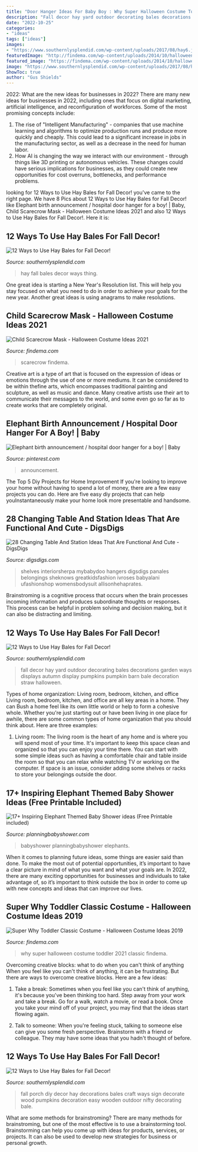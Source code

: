 ```yaml
---
title: "Door Hanger Ideas For Baby Boy : Why Super Halloween Costume Toddler 2021 Classic Findema"
description: "Fall decor hay yard outdoor decorating bales decorations garden ways displays autumn display pumpkins pumpkin barn bale decoration straw halloween"
date: "2022-10-25"
categories:
- "ideas"
tags: ["ideas"]
images:
- "https://www.southernlysplendid.com/wp-content/uploads/2017/08/hay6.jpg"
featuredImage: "http://findema.com/wp-content/uploads/2014/10/halloween_20146482.jpg"
featured_image: "https://findema.com/wp-content/uploads/2014/10/halloween_20147231.jpg"
image: "https://www.southernlysplendid.com/wp-content/uploads/2017/08/hay3.jpg"
ShowToc: true
author: "Gus Shields"
---
```



2022: What are the new ideas for businesses in 2022?
There are many new ideas for businesses in 2022, including ones that focus on digital marketing, artificial intelligence, and reconfiguration of workforces. Some of the most promising concepts include: 
1. The rise of "Intelligent Manufacturing" - companies that use machine learning and algorithms to optimize production runs and produce more quickly and cheaply. This could lead to a significant increase in jobs in the manufacturing sector, as well as a decrease in the need for human labor. 
2. How AI is changing the way we interact with our environment - through things like 3D printing or autonomous vehicles. These changes could have serious implications for businesses, as they could create new opportunities for cost overruns, bottlenecks, and performance problems. 

	

		
looking for 12 Ways to Use Hay Bales for Fall Decor! you've came to the right page. We have 8 Pics about 12 Ways to Use Hay Bales for Fall Decor! like Elephant birth announcement / hospital door hanger for a boy! | Baby, Child Scarecrow Mask - Halloween Costume Ideas 2021 and also 12 Ways to Use Hay Bales for Fall Decor!. Here it is:
		
    
## 12 Ways To Use Hay Bales For Fall Decor!

<img loading=lazy src="https://www.southernlysplendid.com/wp-content/uploads/2017/08/hay3.jpg" onerror="this.onerror=null;this.src='https://tse1.mm.bing.net/th?id=OIP.yGsJcAl3sw43kgOm2_oBIQAAAA&amp;pid=15.1';" alt="12 Ways to Use Hay Bales for Fall Decor!">

_Source: southernlysplendid.com_

>hay fall bales decor ways thing. 

	

One great idea is starting a New Year's Resolution list. This will help you stay focused on what you need to do in order to achieve your goals for the new year. Another great ideas is using anagrams to make resolutions.

    
## Child Scarecrow Mask - Halloween Costume Ideas 2021

<img loading=lazy src="https://findema.com/wp-content/uploads/2014/10/halloween_20147231.jpg" onerror="this.onerror=null;this.src='https://tse3.mm.bing.net/th?id=OIP.x0175SogYW1T-OnnWwPJPwHaKl&amp;pid=15.1';" alt="Child Scarecrow Mask - Halloween Costume Ideas 2021">

_Source: findema.com_

>scarecrow findema. 

	

Creative art is a type of art that is focused on the expression of ideas or emotions through the use of one or more mediums. It can be considered to be within thefine arts, which encompasses traditional painting and sculpture, as well as music and dance. Many creative artists use their art to communicate their messages to the world, and some even go so far as to create works that are completely original.

    
## Elephant Birth Announcement / Hospital Door Hanger For A Boy! | Baby

<img loading=lazy src="https://i.pinimg.com/originals/18/63/3d/18633d89a379698aa6e2e9bccdd2064a.jpg" onerror="this.onerror=null;this.src='https://tse2.mm.bing.net/th?id=OIP.65WuZMPdjrZnuLsWfGMndAHaJ4&amp;pid=15.1';" alt="Elephant birth announcement / hospital door hanger for a boy! | Baby">

_Source: pinterest.com_

>announcement. 

	

The Top 5 Diy Projects for Home Improvement
If you're looking to improve your home without having to spend a lot of money, there are a few easy projects you can do. Here are five easy diy projects that can help youInstantaneously make your home look more presentable and handsome.

    
## 28 Changing Table And Station Ideas That Are Functional And Cute - DigsDigs

<img loading=lazy src="https://www.digsdigs.com/photos/2016/07/26-pastel-changing-table-an-extended-closet.jpg" onerror="this.onerror=null;this.src='https://tse3.mm.bing.net/th?id=OIP.SXDRJPzWLt0pwaoIynamdwHaLG&amp;pid=15.1';" alt="28 Changing Table And Station Ideas That Are Functional And Cute - DigsDigs">

_Source: digsdigs.com_

>shelves interiorsherpa mybabydoo hangers digsdigs panales belongings sheknows greatkidsfashion ivroses babyalani ufashionshop womensbodysuit allisonhehaprates. 

	

Brainstroming is a cognitive process that occurs when the brain processes incoming information and produces subordinate thoughts or responses. This process can be helpful in problem solving and decision making, but it can also be distracting and limiting.

    
## 12 Ways To Use Hay Bales For Fall Decor!

<img loading=lazy src="https://www.southernlysplendid.com/wp-content/uploads/2017/08/hay4.jpg" onerror="this.onerror=null;this.src='https://tse2.mm.bing.net/th?id=OIP.c3UTIOsJvFGhrxSEVa-dIQHaLH&amp;pid=15.1';" alt="12 Ways to Use Hay Bales for Fall Decor!">

_Source: southernlysplendid.com_

>fall decor hay yard outdoor decorating bales decorations garden ways displays autumn display pumpkins pumpkin barn bale decoration straw halloween. 

	

Types of home organization: Living room, bedroom, kitchen, and office
Living room, bedroom, kitchen, and office are all key areas in a home. They can Bush a home feel like its own little world or help to form a cohesive whole. Whether you're just starting out or have been living in one place for awhile, there are some common types of home organization that you should think about. Here are three examples:
1. Living room: The living room is the heart of any home and is where you will spend most of your time. It's important to keep this space clean and organized so that you can enjoy your time there. You can start with some simple ideas such as having a comfortable chair and table inside the room so that you can relax while watching TV or working on the computer. If space is an issue, consider adding some shelves or racks to store your belongings outside the door.


    
## 17+ Inspiring Elephant Themed Baby Shower Ideas (Free Printable Included)

<img loading=lazy src="https://planningbabyshower.com/wp-content/uploads/2021/04/Its-a-Boy-1.jpg" onerror="this.onerror=null;this.src='https://tse4.mm.bing.net/th?id=OIP.E0qZn7iPeGZAEVDw4bd-_QHaJ4&amp;pid=15.1';" alt="17+ Inspiring Elephant Themed Baby Shower ideas (Free Printable included)">

_Source: planningbabyshower.com_

>babyshower planningbabyshower elephants. 

	

When it comes to planning future ideas, some things are easier said than done. To make the most out of potential opportunities, it’s important to have a clear picture in mind of what you want and what your goals are. In 2022, there are many exciting opportunities for businesses and individuals to take advantage of, so it’s important to think outside the box in order to come up with new concepts and ideas that can improve our lives.

    
## Super Why Toddler Classic Costume - Halloween Costume Ideas 2019

<img loading=lazy src="http://findema.com/wp-content/uploads/2014/10/halloween_20146482.jpg" onerror="this.onerror=null;this.src='https://tse1.mm.bing.net/th?id=OIP.MrXRNQl8NUqaT9HJzXYtPQHaKl&amp;pid=15.1';" alt="Super Why Toddler Classic Costume - Halloween Costume Ideas 2019">

_Source: findema.com_

>why super halloween costume toddler 2021 classic findema. 

	

Overcoming creative blocks: what to do when you can't think of anything
When you feel like you can't think of anything, it can be frustrating. But there are ways to overcome creative blocks. Here are a few ideas: 
1. Take a break: Sometimes when you feel like you can't think of anything, it's because you've been thinking too hard. Step away from your work and take a break. Go for a walk, watch a movie, or read a book. Once you take your mind off of your project, you may find that the ideas start flowing again.

2. Talk to someone: When you're feeling stuck, talking to someone else can give you some fresh perspective. Brainstorm with a friend or colleague. They may have some ideas that you hadn't thought of before.


    
## 12 Ways To Use Hay Bales For Fall Decor!

<img loading=lazy src="https://www.southernlysplendid.com/wp-content/uploads/2017/08/hay6.jpg" onerror="this.onerror=null;this.src='https://tse4.mm.bing.net/th?id=OIP.JG9sZB1M4RMVmywQ4IslxgHaKm&amp;pid=15.1';" alt="12 Ways to Use Hay Bales for Fall Decor!">

_Source: southernlysplendid.com_

>fall porch diy decor hay decorations bales craft ways sign decorate wood pumpkins decoration easy wooden outdoor nifty decorating bale. 

	

What are some methods for brainstroming?
There are many methods for brainstroming, but one of the most effective is to use a brainstorming tool. Brainstorming can help you come up with ideas for products, services, or projects. It can also be used to develop new strategies for business or personal growth.

